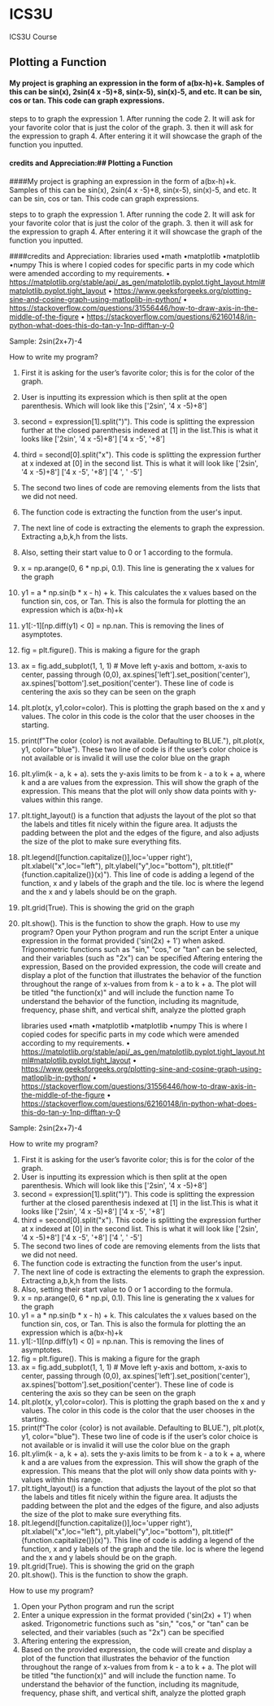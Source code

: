 # ICS3U
ICS3U Course 

## Plotting a Function
  
#### My project is graphing an expression in the form of a(bx-h)+k. Samples of this can be sin(x), 2sin(4 x -5)+8, sin(x-5), sin(x)-5, and etc. It can be sin, cos or tan. This code can graph expressions. 
  
  steps to to graph the expression
    1. After running the code
    2. It will ask for your favorite color that is just the color of the graph.
    3. then it will ask for the expression to graph
    4. After entering it it will showcase the graph of the function you inputted.
  
  #### credits and Appreciation:## Plotting a Function
  
  ####My project is graphing an expression in the form of a(bx-h)+k. Samples of this can be sin(x), 2sin(4 x -5)+8, sin(x-5), sin(x)-5, and etc. It can be sin, cos or tan. This code can graph expressions. 
  
  steps to to graph the expression
    1. After running the code
    2. It will ask for your favorite color that is just the color of the graph.
    3. then it will ask for the expression to graph
    4. After entering it it will showcase the graph of the function you inputted.
  
  ####credits and Appreciation:
    libraries used
      •math
      •matplotlib
      •matplotlib
      •numpy
This is where I copied codes for specific parts in my code which were amended according to my requirements.
      • https://matplotlib.org/stable/api/_as_gen/matplotlib.pyplot.tight_layout.html#matplotlib.pyplot.tight_layout 
      • https://www.geeksforgeeks.org/plotting-sine-and-cosine-graph-using-matloplib-in-python/ 
      • https://stackoverflow.com/questions/31556446/how-to-draw-axis-in-the-middle-of-the-figure 
      • https://stackoverflow.com/questions/62160148/in-python-what-does-this-do-tan-y-1np-difftan-y-0

Sample:  2sin(2x+7)-4 

How to write my program? 
1. First it is asking for the user’s favorite color; this is for the color of the graph.
2. User is inputting its expression which is then split at the open parenthesis. Which will look like this ['2sin', '4 x -5)+8']
3. second = expression[1].split(")"). This code is splitting the expression further at the closed parenthesis indexed at [1] in the list.This is what it looks like ['2sin', '4 x -5)+8'] ['4 x -5', '+8']
4. third = second[0].split("x"). This code is splitting the expression further at x indexed at [0] in the second list. This is what it will look like ['2sin', '4 x -5)+8'] ['4 x -5', '+8'] ['4 ', ' -5']
5. The second two lines of code are removing elements from the lists that we did not need.
6. The function code is extracting the function from the user's input.
7. The next line of code is extracting the elements to graph the expression. Extracting a,b,k,h from the lists.
8. Also, setting their start value to 0 or 1 according to the formula.
9. x = np.arange(0, 6 * np.pi, 0.1). This line is generating the x values for the graph
10. y1 = a * np.sin(b * x - h) + k. This calculates the x values based on the function sin, cos, or Tan. This is also the formula for plotting the an expression which is a(bx-h)+k
11. y1[:-1][np.diff(y1) < 0] = np.nan.  This is removing the lines of asymptotes. 
12. fig = plt.figure(). This is making a figure for the graph
13. ax = fig.add_subplot(1, 1, 1) # Move left y-axis and bottom, x-axis to center, passing through (0,0), ax.spines['left'].set_position('center'), ax.spines['bottom'].set_position('center'). These line of code is centering the axis so they can be seen on the graph
14. plt.plot(x, y1,color=color). This is plotting the graph based on the x and y values. The color in this code is the color that the user chooses in the starting. 
 15. print(f"The color {color} is not available. Defaulting to BLUE."), plt.plot(x, y1, color="blue"). These two line of code is if the user’s color choice is not available or is invalid it will use the color blue on the graph
16. plt.ylim(k - a, k + a). sets the y-axis limits to be from k - a to k + a, where k and a are values from the expression. This will show the graph of the expression. This means that the plot will only show data points with y-values within this range.
17. plt.tight_layout() is a function that adjusts the layout of the plot so that the labels and titles fit nicely within the figure area. It adjusts the padding between the plot and the edges of the figure, and also adjusts the size of the plot to make sure everything fits.
18. plt.legend([function.capitalize()],loc='upper right'), plt.xlabel("x",loc="left"), plt.ylabel("y",loc="bottom"), plt.title(f"{function.capitalize()}(x)"). This line of code is adding a legend of the function, x and y labels of the graph and the tile. loc is where the legend and the x and y labels should be on the graph. 
19. plt.grid(True). This is showing the grid on the graph
20. plt.show(). This is the function to show the graph.
How to use my program? 
Open your Python program and run the script
Enter a unique expression in the format provided ('sin(2x) + 1') when asked. Trigonometric functions such as "sin," "cos," or "tan" can be selected, and their variables (such as "2x") can be specified 
Aftering entering the expression,
Based on the provided expression, the code will create and display a plot of the function that illustrates the behavior of the function throughout the range of x-values from from k - a to k + a. The plot will be titled "the function(x)" and will include the function name 
To understand the behavior of the function, including its magnitude, frequency, phase shift, and vertical shift, analyze the plotted graph

    libraries used
      •math
      •matplotlib
      •matplotlib
      •numpy
    This is where I copied codes for specific parts in my code which were amended according to my requirements.
      • https://matplotlib.org/stable/api/_as_gen/matplotlib.pyplot.tight_layout.html#matplotlib.pyplot.tight_layout 
      • https://www.geeksforgeeks.org/plotting-sine-and-cosine-graph-using-matloplib-in-python/ 
      • https://stackoverflow.com/questions/31556446/how-to-draw-axis-in-the-middle-of-the-figure 
      • https://stackoverflow.com/questions/62160148/in-python-what-does-this-do-tan-y-1np-difftan-y-0

Sample:  2sin(2x+7)-4 

How to write my program? 

  1. First it is asking for the user’s favorite color; this is for the color of the graph.
  2. User is inputting its expression which is then split at the open parenthesis. Which will look like this ['2sin', '4 x -5)+8']
  3. second = expression[1].split(")"). This code is splitting the expression further at the closed parenthesis indexed at [1] in the list.This is what it looks like ['2sin', '4 x 
-5)+8'] ['4 x -5', '+8']
  4. third = second[0].split("x"). This code is splitting the expression further at x indexed at [0] in the second list. This is what it will look like ['2sin', '4 x -5)+8'] ['4 x -5', '+8'] ['4 ', ' -5']
  5. The second two lines of code are removing elements from the lists that we did not need.
  6. The function code is extracting the function from the user's input.
  7. The next line of code is extracting the elements to graph the expression. Extracting a,b,k,h from the lists.
  8. Also, setting their start value to 0 or 1 according to the formula.
  9. x = np.arange(0, 6 * np.pi, 0.1). This line is generating the x values for the graph
  10. y1 = a * np.sin(b * x - h) + k. This calculates the x values based on the function sin, cos, or Tan. This is also the formula for plotting the an expression which is a(bx-h)+k
  11. y1[:-1][np.diff(y1) < 0] = np.nan.  This is removing the lines of asymptotes. 
  12. fig = plt.figure(). This is making a figure for the graph
  13. ax = fig.add_subplot(1, 1, 1) # Move left y-axis and bottom, x-axis to center, passing through (0,0), ax.spines['left'].set_position('center'), ax.spines['bottom'].set_position('center'). These line of code is centering the axis so they can be seen on the graph
  14. plt.plot(x, y1,color=color). This is plotting the graph based on the x and y values. The color in this code is the color that the user chooses in the starting. 
   15. print(f"The color {color} is not available. Defaulting to BLUE."), plt.plot(x, y1, color="blue"). These two line of code is if the user’s color choice is not available or is invalid it will use the color blue on the graph
  16. plt.ylim(k - a, k + a). sets the y-axis limits to be from k - a to k + a, where k and a are values from the expression. This will show the graph of the expression. This means that the plot will only show data points with y-values within this range.
  17. plt.tight_layout() is a function that adjusts the layout of the plot so that the labels and titles fit nicely within the figure area. It adjusts the padding between the plot and the edges of the figure, and also adjusts the size of the plot to make sure everything fits.
  18. plt.legend([function.capitalize()],loc='upper right'), plt.xlabel("x",loc="left"), plt.ylabel("y",loc="bottom"), plt.title(f"{function.capitalize()}(x)"). This line of code is adding a legend of the function, x and y labels of the graph and the tile. loc is where the legend and the x and y labels should be on the graph. 
  19. plt.grid(True). This is showing the grid on the graph
  20. plt.show(). This is the function to show the graph.

How to use my program? 

  1. Open your Python program and run the script
  2. Enter a unique expression in the format provided ('sin(2x) + 1') when asked. Trigonometric functions such as "sin," "cos," or "tan" can be selected, and their variables (such as "2x") can be specified 
  3. Aftering entering the expression,
  4. Based on the provided expression, the code will create and display a plot of the function that illustrates the behavior of the function throughout the range of x-values from from k - a to k + a. The plot will be titled "the function(x)" and will include the function name. To understand the behavior of the function, including its magnitude, frequency, phase shift, and vertical shift, analyze the plotted graph
  
  

